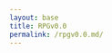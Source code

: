 ```yaml
---
layout: base
title: RPGv0.0
permalink: /rpgv0.0.md/
---
```


<canvas id='gameCanvas'></canvas>

<script type="module">
    import GameLevelWater from '{{site.baseurl}}/assets/js/rpgv0.0/GameLevelWater.js';
    import GameControl from '{{site.baseurl}}/assets/js/rpgv0.0/GameControl.js';

    const path = "{{site.baseurl}}";
    const gameLevelWater = new GameLevelWater(path);

    // Start game engine
    GameControl.start(gameLevelWater);
</script>

